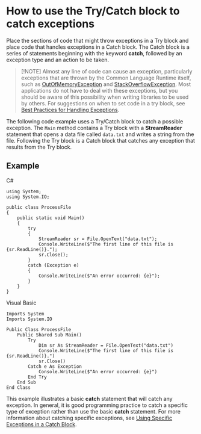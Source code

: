 # How to use the Try/Catch block to catch exceptions

Place the sections of code that might throw exceptions in a Try block and place code that handles exceptions in a Catch block. The Catch block is a series of statements beginning with the keyword **catch**, followed by an exception type and an action to be taken.

> [!NOTE] Almost any line of code can cause an exception, particularly exceptions that are thrown by the Common Language Runtime itself, such as [OutOfMemoryException](https://msdn.microsoft.com/library/system.outofmemoryexception) and [StackOverflowException](https://msdn.microsoft.com/library/system.stackoverflowexception). Most applications do not have to deal with these exceptions, but you should be aware of this possibility when writing libraries to be used by others. For suggestions on when to set code in a try block, see [Best Practices for Handling Exceptions](exceptions-best-practices.md).

The following code example uses a Try/Catch block to catch a possible exception. The `Main` method contains a Try block with a **StreamReader** statement that opens a data file called `data.txt` and writes a string from the file. Following the Try block is a Catch block that catches any exception that results from the Try block.

## Example

C#
```
using System;
using System.IO;

public class ProcessFile
{
    public static void Main()
    {
        try
        {
            StreamReader sr = File.OpenText("data.txt");
            Console.WriteLine($"The first line of this file is {sr.ReadLine()}.");
            sr.Close();
        }
        catch (Exception e)
        {
            Console.WriteLine($"An error occurred: {e}");
        }
    }
}
```

Visual Basic
```
Imports System
Imports System.IO

Public Class ProcessFile
    Public Shared Sub Main()
        Try
            Dim sr As StreamReader = File.OpenText("data.txt")
            Console.WriteLine($"The first line of this file is {sr.ReadLine()}.")
            sr.Close()
        Catch e As Exception
            Console.WriteLine($"An error occurred: {e}")
        End Try
    End Sub
End Class
```

This example illustrates a basic **catch** statement that will catch any exception. In general, it is good programming practice to catch a specific type of exception rather than use the basic **catch** statement. For more information about catching specific exceptions, see [Using Specific Exceptions in a Catch Block](exceptions-catch-specific-exceptions.md).
